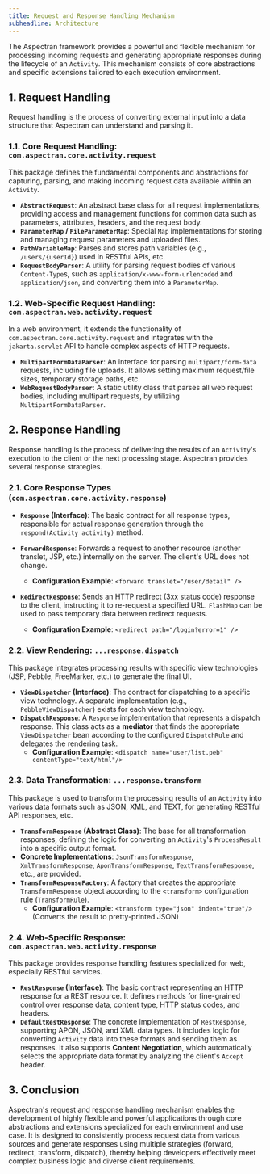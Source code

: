 ```yaml
---
title: Request and Response Handling Mechanism
subheadline: Architecture
---
```


The Aspectran framework provides a powerful and flexible mechanism for processing incoming requests and generating appropriate responses during the lifecycle of an `Activity`. This mechanism consists of core abstractions and specific extensions tailored to each execution environment.

## 1. Request Handling

Request handling is the process of converting external input into a data structure that Aspectran can understand and parsing it.

### 1.1. Core Request Handling: `com.aspectran.core.activity.request`

This package defines the fundamental components and abstractions for capturing, parsing, and making incoming request data available within an `Activity`.

-   **`AbstractRequest`**: An abstract base class for all request implementations, providing access and management functions for common data such as parameters, attributes, headers, and the request body.
-   **`ParameterMap` / `FileParameterMap`**: Special `Map` implementations for storing and managing request parameters and uploaded files.
-   **`PathVariableMap`**: Parses and stores path variables (e.g., `/users/{userId}`) used in RESTful APIs, etc.
-   **`RequestBodyParser`**: A utility for parsing request bodies of various `Content-Type`s, such as `application/x-www-form-urlencoded` and `application/json`, and converting them into a `ParameterMap`.

### 1.2. Web-Specific Request Handling: `com.aspectran.web.activity.request`

In a web environment, it extends the functionality of `com.aspectran.core.activity.request` and integrates with the `jakarta.servlet` API to handle complex aspects of HTTP requests.

-   **`MultipartFormDataParser`**: An interface for parsing `multipart/form-data` requests, including file uploads. It allows setting maximum request/file sizes, temporary storage paths, etc.
-   **`WebRequestBodyParser`**: A static utility class that parses all web request bodies, including multipart requests, by utilizing `MultipartFormDataParser`.

## 2. Response Handling

Response handling is the process of delivering the results of an `Activity`'s execution to the client or the next processing stage. Aspectran provides several response strategies.

### 2.1. Core Response Types (`com.aspectran.core.activity.response`)

-   **`Response` (Interface)**: The basic contract for all response types, responsible for actual response generation through the `respond(Activity activity)` method.

-   **`ForwardResponse`**: Forwards a request to another resource (another translet, JSP, etc.) internally on the server. The client's URL does not change.
    -   **Configuration Example**: `<forward translet="/user/detail" />`

-   **`RedirectResponse`**: Sends an HTTP redirect (3xx status code) response to the client, instructing it to re-request a specified URL. `FlashMap` can be used to pass temporary data between redirect requests.
    -   **Configuration Example**: `<redirect path="/login?error=1" />`

### 2.2. View Rendering: `...response.dispatch`

This package integrates processing results with specific view technologies (JSP, Pebble, FreeMarker, etc.) to generate the final UI.

-   **`ViewDispatcher` (Interface)**: The contract for dispatching to a specific view technology. A separate implementation (e.g., `PebbleViewDispatcher`) exists for each view technology.
-   **`DispatchResponse`**: A `Response` implementation that represents a dispatch response. This class acts as a **mediator** that finds the appropriate `ViewDispatcher` bean according to the configured `DispatchRule` and delegates the rendering task.
    -   **Configuration Example**: `<dispatch name="user/list.peb" contentType="text/html"/>`

### 2.3. Data Transformation: `...response.transform`

This package is used to transform the processing results of an `Activity` into various data formats such as JSON, XML, and TEXT, for generating RESTful API responses, etc.

-   **`TransformResponse` (Abstract Class)**: The base for all transformation responses, defining the logic for converting an `Activity`'s `ProcessResult` into a specific output format.
-   **Concrete Implementations**: `JsonTransformResponse`, `XmlTransformResponse`, `AponTransformResponse`, `TextTransformResponse`, etc., are provided.
-   **`TransformResponseFactory`**: A factory that creates the appropriate `TransformResponse` object according to the `<transform>` configuration rule (`TransformRule`).
    -   **Configuration Example**: `<transform type="json" indent="true"/>` (Converts the result to pretty-printed JSON)

### 2.4. Web-Specific Response: `com.aspectran.web.activity.response`

This package provides response handling features specialized for web, especially RESTful services.

-   **`RestResponse` (Interface)**: The basic contract representing an HTTP response for a REST resource. It defines methods for fine-grained control over response data, content type, HTTP status codes, and headers.
-   **`DefaultRestResponse`**: The concrete implementation of `RestResponse`, supporting APON, JSON, and XML data types. It includes logic for converting `Activity` data into these formats and sending them as responses. It also supports **Content Negotiation**, which automatically selects the appropriate data format by analyzing the client's `Accept` header.

## 3. Conclusion

Aspectran's request and response handling mechanism enables the development of highly flexible and powerful applications through core abstractions and extensions specialized for each environment and use case. It is designed to consistently process request data from various sources and generate responses using multiple strategies (forward, redirect, transform, dispatch), thereby helping developers effectively meet complex business logic and diverse client requirements.
